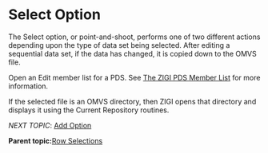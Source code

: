 # Select Option

The Select option, or point-and-shoot, performs one of two different actions depending upon the type of data set being selected. After editing a sequential data set, if the data has changed, it is copied down to the OMVS file.

Open an Edit member list for a PDS. See [The ZIGI PDS Member List](c_the_zigi_pds_member_list.md) for more information.

If the selected file is an OMVS directory, then ZIGI opens that directory and displays it using the Current Repository routines.

*NEXT TOPIC*: [Add Option](r_add_option_CRP.md)

**Parent topic:**[Row Selections](r_row_selections.md)

